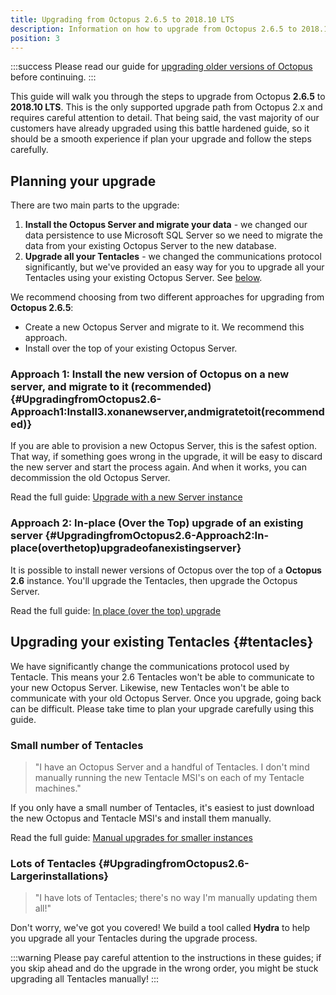 ```yaml
---
title: Upgrading from Octopus 2.6.5 to 2018.10 LTS
description: Information on how to upgrade from Octopus 2.6.5 to 2018.10 LTS
position: 3
---
```


:::success
Please read our guide for [upgrading older versions of Octopus](/docs/administration/upgrading/legacy/index.md) before continuing.
:::

This guide will walk you through the steps to upgrade from Octopus **2.6.5** to **2018.10 LTS**. This is the only supported upgrade path from Octopus 2.x and requires careful attention to detail. That being said, the vast majority of our customers have already upgraded using this battle hardened guide, so it should be a smooth experience if plan your upgrade and follow the steps carefully.

## Planning your upgrade

There are two main parts to the upgrade:

1. **Install the Octopus Server and migrate your data** - we changed our data persistence to use Microsoft SQL Server so we need to migrate the data from your existing Octopus Server to the new database.
1. **Upgrade all your Tentacles** - we changed the communications protocol significantly, but we've provided an easy way for you to upgrade all your Tentacles using your existing Octopus Server. See [below](#tentacles).

We recommend choosing from two different approaches for upgrading from **Octopus 2.6.5**:

- Create a new Octopus Server and migrate to it. We recommend this approach.
- Install over the top of your existing Octopus Server.

### Approach 1: Install the new version of Octopus on a new server, and migrate to it (recommended) {#UpgradingfromOctopus2.6-Approach1:Install3.xonanewserver,andmigratetoit(recommended)}

If you are able to provision a new Octopus Server, this is the safest option. That way, if something goes wrong in the upgrade, it will be easy to discard the new server and start the process again. And when it works, you can decommission the old Octopus Server.

Read the full guide: [Upgrade with a new Server instance](/docs/administration/upgrading/legacy/upgrading-from-octopus-2.6.5-2018.10lts/upgrade-with-a-new-server-instance.md)

### Approach 2: In-place (Over the Top) upgrade of an existing server {#UpgradingfromOctopus2.6-Approach2:In-place(overthetop)upgradeofanexistingserver}

It is possible to install newer versions of Octopus over the top of a **Octopus 2.6** instance. You'll upgrade the Tentacles, then upgrade the Octopus Server.

Read the full guide: [In place (over the top) upgrade](/docs/administration/upgrading/legacy/upgrading-from-octopus-2.6.5-2018.10lts/in-place-upgrade-install-over-2.6.5.md)

## Upgrading your existing Tentacles {#tentacles}

We have significantly change the communications protocol used by Tentacle. This means your 2.6 Tentacles won't be able to communicate to your new Octopus Server. Likewise, new Tentacles won't be able to communicate with your old Octopus Server. Once you upgrade, going back can be difficult. Please take time to plan your upgrade carefully using this guide.

### Small number of Tentacles

> "I have an Octopus Server and a handful of Tentacles. I don't mind manually running the new Tentacle MSI's on each of my Tentacle machines."

If you only have a small number of Tentacles, it's easiest to just download the new Octopus and Tentacle MSI's and install them manually.

Read the full guide: [Manual upgrades for smaller instances](/docs/administration/upgrading/legacy/upgrading-from-octopus-2.6.5-2018.10lts/manual-upgrade.md)

### Lots of Tentacles {#UpgradingfromOctopus2.6-Largerinstallations}

> "I have lots of Tentacles; there's no way I'm manually updating them all!"

Don't worry, we've got you covered! We build a tool called **Hydra** to help you upgrade all your Tentacles during the upgrade process.

:::warning
Please pay careful attention to the instructions in these guides; if you skip ahead and do the upgrade in the wrong order, you might be stuck upgrading all Tentacles manually!
:::
